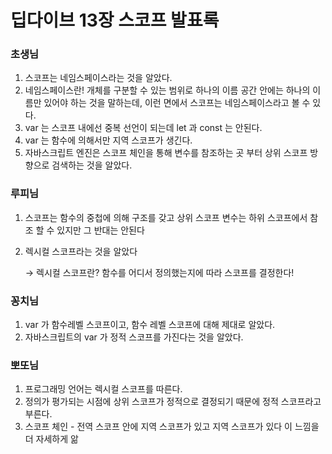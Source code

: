 # 딥다이브 13장 스코프 발표록

### 초생님

1. 스코프는 네임스페이스라는 것을 알았다.
2. 네임스페이스란! 개체를 구분할 수 있는 범위로 하나의 이름 공간 안에는 하나의 이름만 있어야 하는 것을 말하는데,
이런 면에서 스코프는 네임스페이스라고 볼 수 있다.
3. var 는 스코프 내에선 중복 선언이 되는데 let 과 const 는 안된다.
4. var 는 함수에 의해서만 지역 스코프가 생긴다.
5. 자바스크립트 엔진은 스코프 체인을 통해 변수를 참조하는 곳 부터 상위 스코프 방향으로 검색하는 것을 알았다.

### 루피님

1. 스코프는 함수의 중첩에 의해 구조를 갖고 상위 스코프 변수는 하위 스코프에서 참조 할 수 있지만 그 반대는 안된다
2. 렉시컬 스코프라는 것을 알았다
    
    → 렉시컬 스코프란? 함수를 어디서 정의했는지에 따라 스코프를 결정한다!
    

### 꽁치님

1. var 가 함수레벨 스코프이고, 함수 레벨 스코프에 대해 제대로 알았다.
2. 자바스크립트의 var 가 정적 스코프를 가진다는 것을 알았다.

### 뽀또님

1. 프로그래밍 언어는 렉시컬 스코프를 따른다. 
2. 정의가 평가되는 시점에 상위 스코프가 정적으로 결정되기 때문에 정적 스코프라고 부른다. 
3. 스코프 체인 - 전역 스코프 안에 지역 스코프가 있고 지역 스코프가 있다 이 느낌을 더 자세하게 앎